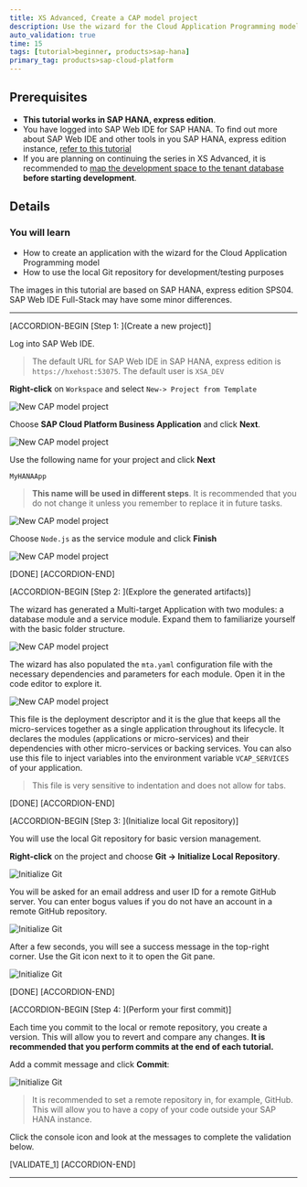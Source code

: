 ```yaml
---
title: XS Advanced, Create a CAP model project
description: Use the wizard for the Cloud Application Programming model to create a project in SAP HANA, express edition.
auto_validation: true
time: 15
tags: [tutorial>beginner, products>sap-hana]
primary_tag: products>sap-cloud-platform
---
```


## Prerequisites
 - **This tutorial works in SAP HANA, express edition**.
 - You have logged into SAP Web IDE for SAP HANA. To find out more about SAP Web IDE and other tools in you SAP HANA, express edition instance, [refer to this tutorial](xsa-explore-basics)
 - If you are planning on continuing the series in XS Advanced, it is recommended to [map the development space to the tenant database](xsa-tenant-db-space) **before starting development**.


## Details
### You will learn
  - How to create an application with the wizard for the Cloud Application Programming model
  - How to use the local Git repository for development/testing purposes

The images in this tutorial are based on SAP HANA, express edition SPS04. SAP Web IDE Full-Stack may have some minor differences.

---

[ACCORDION-BEGIN [Step 1: ](Create a new project)]

Log into SAP Web IDE.

> The default URL for SAP Web IDE in SAP HANA, express edition is `https://hxehost:53075`. The default user is `XSA_DEV`

**Right-click** on `Workspace` and select `New-> Project from Template`

![New CAP model project](1.png)

Choose **SAP Cloud Platform Business Application** and click **Next**.

![New CAP model project](2.png)

Use the following name for your project and click **Next**

```Name
MyHANAApp
```
> **This name will be used in different steps**. It is recommended that you do not change it unless you remember to replace it in future tasks.

![New CAP model project](3_4.png)

Choose `Node.js` as the service module and click **Finish**

![New CAP model project](4_4.png)

[DONE]
[ACCORDION-END]

[ACCORDION-BEGIN [Step 2: ](Explore the generated artifacts)]

The wizard has generated a Multi-target Application with two modules: a database module and a service module. Expand them to familiarize yourself with the basic folder structure.

![New CAP model project](5.png)

The wizard has also populated the `mta.yaml` configuration file with the necessary dependencies and parameters for each module. Open it in the code editor to explore it.

![New CAP model project](6.png)

This file is the deployment descriptor and it is the glue that keeps all the micro-services together as a single application throughout its lifecycle. It declares the modules (applications or micro-services) and their dependencies with other micro-services or backing services. You can also use this file to inject variables into the environment variable `VCAP_SERVICES` of your application.

> This file is very sensitive to indentation and does not allow for tabs.


[DONE]
[ACCORDION-END]


[ACCORDION-BEGIN [Step 3: ](Initialize local Git repository)]

You will use the local Git repository for basic version management.

**Right-click** on the project and choose **Git -> Initialize Local Repository**.

![Initialize Git](7.png)

You will be asked for an email address and user ID for a remote GitHub server. You can enter bogus values if you do not have an account in a remote GitHub repository.

![Initialize Git](8_x.png)

After a few seconds, you will see a success message in the top-right corner. Use the Git icon next to it to open the Git pane.

![Initialize Git](8.png)

[DONE]
[ACCORDION-END]

[ACCORDION-BEGIN [Step 4: ](Perform your first commit)]

Each time you commit to the local or remote repository, you create a version. This will allow you to revert and compare any changes.
**It is recommended that you perform commits at the end of each tutorial.**


Add a commit message and click **Commit**:

![Initialize Git](9.png)

> It is recommended to set a remote repository in, for example, GitHub. This will allow you to have a copy of your code outside your SAP HANA instance.

Click the console icon and look at the messages to complete the validation below.

[VALIDATE_1]
[ACCORDION-END]

---
